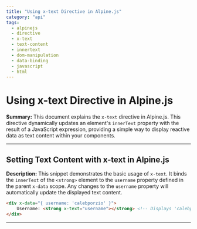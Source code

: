 ```yaml
---
title: "Using x-text Directive in Alpine.js"
category: "api"
tags:
  - alpinejs
  - directive
  - x-text
  - text-content
  - innertext
  - dom-manipulation
  - data-binding
  - javascript
  - html
---
```


# Using x-text Directive in Alpine.js

**Summary:** This document explains the `x-text` directive in Alpine.js. This directive dynamically updates an element's `innerText` property with the result of a JavaScript expression, providing a simple way to display reactive data as text content within your components.

---

## Setting Text Content with x-text in Alpine.js

**Description:** This snippet demonstrates the basic usage of `x-text`. It binds the `innerText` of the `<strong>` element to the `username` property defined in the parent `x-data` scope. Any changes to the `username` property will automatically update the displayed text content.

```html
<div x-data="{ username: 'calebporzio' }">
    Username: <strong x-text="username"></strong> <!-- Displays 'calebporzio' -->
</div>
```

---
